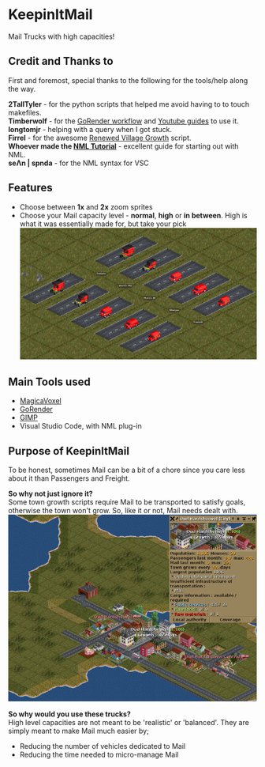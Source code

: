 # KeepinItMail
Mail Trucks with high capacities!

## Credit and Thanks to
First and foremost, special thanks to the following for the tools/help along the way.

**2TallTyler** - for the python scripts that helped me avoid having to to touch makefiles.<br />
**Timberwolf** - for the [GoRender workflow](https://github.com/mattkimber/gorender) and [Youtube guides](https://www.youtube.com/watch?v=kI1hpgqkK9I) to use it. <br />
**longtomjr** - helping with a query when I got stuck. <br />
**Firrel** - for the awesome [Renewed Village Growth](https://www.tt-forums.net/viewtopic.php?f=65&t=87052&sid=041e15d8bde3224311ba4d1be36a039b) script. <br />
**Whoever made the [NML Tutorial](https://www.tt-wiki.net/index.php?title=NMLTutorial)** - excellent guide for starting out with NML. <br />
**seΛn | spnda** - for the NML syntax for VSC

## Features
* Choose between **1x** and **2x** zoom sprites
* Choose your Mail capacity level - **normal**, **high** or **in between**. High is what it was essentially made for, but take your pick
![The Mail Vans](docs/1x&2x_screen.png)

## Main Tools used
* [MagicaVoxel](https://ephtracy.github.io/)
* [GoRender](https://github.com/mattkimber/gorender/releases)
* [GIMP](https://www.gimp.org/)
* Visual Studio Code, with NML plug-in

## Purpose of KeepinItMail
To be honest, sometimes Mail can be a bit of a chore since you care less about it than Passengers and Freight.

**So why not just ignore it?** <br />
Some town growth scripts require Mail to be transported to satisfy goals, otherwise the town won't grow. So, like it or not, Mail needs dealt with.
![Insufficient Mail](docs/need_mail.png)

**So why would you use these trucks?**<br />
High level capacities are not meant to be 'realistic' or 'balanced'. They are simply meant to make Mail much easier by;
* Reducing the number of vehicles dedicated to Mail
* Reducing the time needed to micro-manage Mail


